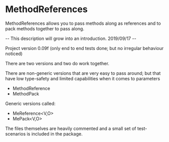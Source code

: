 # MethodReferences
MethodReferences allows you to pass methods along as references and to pack methods together to pass along.

-- This description will grow into an introduction. 2019/09/17 --

Project version 0.09f (only end to end tests done; but no irregular behaviour noticed)

There are two versions and two do work together.

There are non-generic versions that are very easy to pass around;
but that have low type-safety and limited capabilities when it comes to parameters

* MethodReference
* MethodPack

Generic versions called:
* MeReference<V,O>
* MePack<V,O>

The files themselves are heavily commented and a small set of test-scenarios 
is included in the package.
